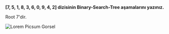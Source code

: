 **[7, 5, 1, 8, 3, 6, 0, 9, 4, 2] dizisinin Binary-Search-Tree aşamalarını yazınız.**

Root 7'dir.





![Lorem Picsum Gorsel](https://user-images.githubusercontent.com/111693071/189518370-7dc3eb38-f4eb-4592-88d6-7dfc383b6801.png)
